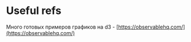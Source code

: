 # Useful refs

Много готовых примеров графиков на d3 - [https://observablehq.com/](https://observablehq.com/)